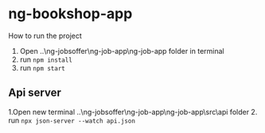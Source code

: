 # ng-bookshop-app
How to run the project
1. Open ..\ng-jobsoffer\ng-job-app\ng-job-app folder in terminal
2. run `npm install`
3. run `npm start`
## Api server
1.Open new terminal ..\ng-jobsoffer\ng-job-app\ng-job-app\src\api folder
2. run `npx json-server --watch api.json`





